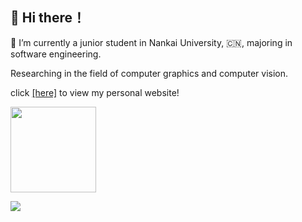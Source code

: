 ## 👋 Hi there！

[//]: <> (<div align="left"> <img src="https://visitor-badge.glitch.me/badge?page_id=Yujie-G.Yujie-G09034023" /> </div>)


:school: I’m currently a junior student in Nankai University, :cn:, majoring in software engineering. 

Researching in the field of computer graphics and computer vision.


click [[here]](http:guoyujie.cn) to view my personal website!

<div align="left"> <img height="137px" src="https://github-readme-stats.vercel.app/api?username=yujie-g&hide_title=true&hide_border=true&count_private=true&show_icons=trueline_height=21&text_color=000&icon_color=000&bg_color=0,ea6161,ffc64d,fffc4d,52fa5a&theme=graywhite" /> </div>

![](https://raw.githubusercontent.com/Yujie-G/Yujie-G/main/assets/github-contribution-grid-snake.svg)

